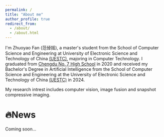 ```yaml
---
permalink: /
title: "About me"
author_profile: true
redirect_from: 
  - /about/
  - /about.html
---
```


I'm Zhuoyao Fan (范倬摇), a master's student from the School of Computer Science and Engineering at University of Electronic Science and Technology of China [(UESTC)](https://www.uestc.edu.cn/), majoring in Computer Technology. I graduated from [Chengdu No. 7 High School](https://www.cdqz.net/) in 2020 and received my Bachelor's Degree in Artificial Intelligence from the School of Computer Science and Engineering at the University of Electronic Science and Technology of China [(UESTC)](https://www.uestc.edu.cn/) in 2024.

My research intrest includes computer vision, image fusion and snapshot compressive imaging.


# 🔥News

Coming soon...

